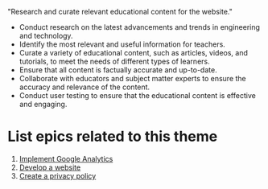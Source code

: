 "Research and curate relevant educational content for the website."

* Conduct research on the latest advancements and trends in engineering and technology.
* Identify the most relevant and useful information for teachers.
* Curate a variety of educational content, such as articles, videos, and tutorials, to meet the needs of different types of learners.
* Ensure that all content is factually accurate and up-to-date.
* Collaborate with educators and subject matter experts to ensure the accuracy and relevance of the content.
* Conduct user testing to ensure that the educational content is effective and engaging.


# List epics related to this theme
1. [Implement Google Analytics](epics/analytics.md)
2. [Develop a website](epics/develop.md)
3. [Create a privacy policy](epics/privacy.md)